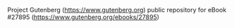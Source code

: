Project Gutenberg (https://www.gutenberg.org) public repository for eBook #27895 (https://www.gutenberg.org/ebooks/27895)

